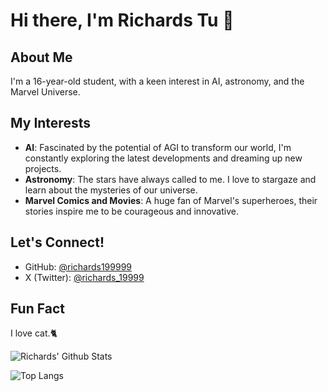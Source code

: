# Hi there, I'm Richards Tu 👋

## About Me
I'm a 16-year-old student, with a keen interest in AI, astronomy, and the Marvel Universe.

## My Interests
- **AI**: Fascinated by the potential of AGI to transform our world, I'm constantly exploring the latest developments and dreaming up new projects.
- **Astronomy**: The stars have always called to me. I love to stargaze and learn about the mysteries of our universe.
- **Marvel Comics and Movies**: A huge fan of Marvel's superheroes, their stories inspire me to be courageous and innovative.

## Let's Connect!
- GitHub: [@richards199999](https://github.com/richards199999)
- X (Twitter): [@richards_19999](https://twitter.com/richards_19999)

## Fun Fact
I love cat.🐈

![Richards' Github Stats](https://github-readme-stats.vercel.app/api?username=richards199999&show_icons=true&theme=dark#gh-dark-mode-only)

![Top Langs](https://github-readme-stats.vercel.app/api/top-langs/?username=richards199999&layout=compact&theme=dark#gh-dark-mode-only)
